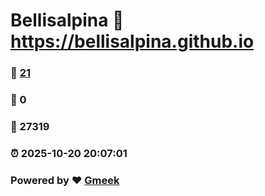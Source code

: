 # Bellisalpina :link: https://bellisalpina.github.io 
### :page_facing_up: [21](https://bellisalpina.github.io/tag.html) 
### :speech_balloon: 0 
### :hibiscus: 27319 
### :alarm_clock: 2025-10-20 20:07:01 
### Powered by :heart: [Gmeek](https://github.com/Meekdai/Gmeek)

